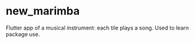 # new_marimba
 Flutter app of a musical instrument: each tile plays a song. Used to learn package use.
